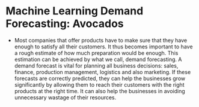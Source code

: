 # Machine Learning Demand Forecasting: Avocados

* Most companies that offer products have to make sure that they have enough to satisfy all their customers. It thus becomes important to have a rough estimate of how much preparation would be enough. This estimation can be achieved by what we call, demand forecasting.  A demand forecast is vital for planning all business decisions: sales, finance, production management, logistics and also marketing. If these forecasts are correctly predicted, they can help the businesses grow significantly by allowing them to reach their customers with the right products at the right time. It can also help the businesses in avoiding unnecessary wastage of their resources.
